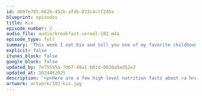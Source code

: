 ```yaml
---
id: d897e705-662b-452b-afdb-073c4ccf245a
blueprint: episodes
title: Kix
episode_number: 2
audio_file: audio/breakfast-cereal-102.m4a
episode_type: full
summary: 'This week I eat Kix and tell you one of my favorite childhood stories about it.'
explicit: false
itunes_block: false
google_block: false
updated_by: 7e75595a-7d67-49a1-b01d-0038a9ad52a3
updated_at: 1624462025
description: '<p>Here are a few high level nutrition facts about <a href="https://www.kixcereal.com/">Kix</a>.</p><ul><li><p>They&#039;re kid tested, parent approved.</p></li><li><p>160 calories per serving</p></li><li><p>3 grams of fiber per serving (&lt;1g of them soluble)</p></li><li><p>7 grams of sugar per serving (all of them added)</p></li><li><p>3 grams of protein per serving</p></li></ul><p>And here&#039;s a link to the the <a href="https://youtu.be/NWc3ObX96HY">Upside Down Kix Box</a> commercial.</p>'
artwork: artwork/102-kix.jpg
---
```

